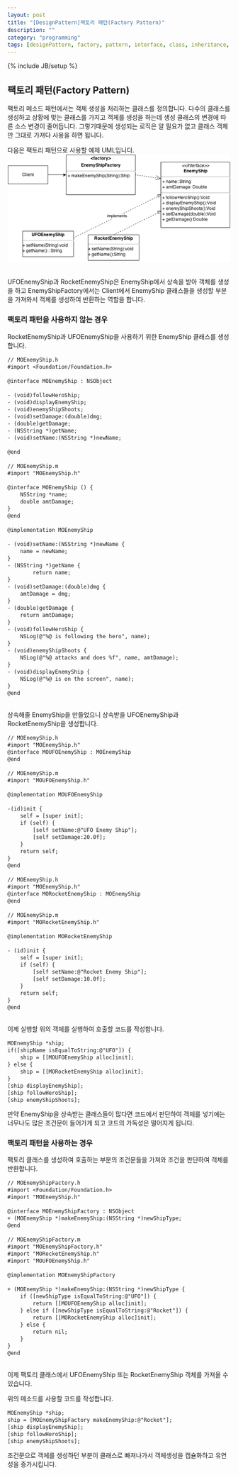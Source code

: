 ```yaml
---
layout: post
title: "[DesignPattern]팩토리 패턴(Factory Pattern)"
description: ""
category: "programming"
tags: [designPattern, factory, pattern, interface, class, inheritance, constructor, abstract]
---
```

{% include JB/setup %}

## 팩토리 패턴(Factory Pattern)

팩토리 메소드 패턴에서는 객체 생성을 처리하는 클래스를 정의합니다. 다수의 클래스를 생성하고 상황에 맞는 클래스를 가지고 객체를 생성을 하는데 생성 클래스의 변경에 따른 소스 변경이 줄어듭니다. 그렇기때문에 생성되는 로직은 알 필요가 없고 클래스 객체만 그대로 가져다 사용을 하면 됩니다.

다음은 팩토리 패턴으로 사용할 예제 UML입니다.
<br/><img src="/../../../../image/2014/04/FactoryPattern-UML.png" alt="FactoryPattern-UML" style="width: 600px;"/><br/><br/>

UFOEnemyShip과 RocketEnemyShip은 EnemyShip에서 상속을 받아 객체를 생성을 하고 EnemyShipFactory에서는 Client에서 EnemyShip 클래스들을 생성할 부분을 가져와서 객체를 생성하여 반환하는 역할을 합니다.

### 팩토리 패턴을 사용하지 않는 경우

RocketEnemyShip과 UFOEnemyShip을 사용하기 위한 EnemyShip 클래스를 생성합니다.

	// MOEnemyShip.h
	#import <Foundation/Foundation.h>

	@interface MOEnemyShip : NSObject
 
	- (void)followHeroShip;
	- (void)displayEnemyShip;
	- (void)enemyShipShoots;
	- (void)setDamage:(double)dmg;
	- (double)getDamage;
	- (NSString *)getName;
	- (void)setName:(NSString *)newName;
 
	@end

	// MOEnemyShip.m
	#import "MOEnemyShip.h"

	@interface MOEnemyShip () {
		NSString *name;
		double amtDamage;
	}
	@end

	@implementation MOEnemyShip

	- (void)setName:(NSString *)newName {
		name = newName;
	}
	- (NSString *)getName {
			return name;
	}
	- (void)setDamage:(double)dmg {
		amtDamage = dmg;
	}
	- (double)getDamage {
		return amtDamage;
	}
	- (void)followHeroShip {
		NSLog(@"%@ is following the hero", name);
	}
	- (void)enemyShipShoots {
		NSLog(@"%@ attacks and does %f", name, amtDamage);
	}
	- (void)displayEnemyShip {
		NSLog(@"%@ is on the screen", name);
	}
	@end

<br/>상속해줄 EnemyShip을 만들었으니 상속받을 UFOEnemyShip과 RocketEnemyShip을 생성합니다.

	// MOEnemyShip.h
	#import "MOEnemyShip.h"
	@interface MOUFOEnemyShip : MOEnemyShip
	@end

	// MOEnemyShip.m
	#import "MOUFOEnemyShip.h"

	@implementation MOUFOEnemyShip

	-(id)init {
		self = [super init];
		if (self) {
			[self setName:@"UFO Enemy Ship"];
			[self setDamage:20.0f];
		}
		return self;
	}
	@end

	// MOEnemyShip.h
	#import "MOEnemyShip.h"
	@interface MORocketEnemyShip : MOEnemyShip
	@end

	// MOEnemyShip.m
	#import "MORocketEnemyShip.h"

	@implementation MORocketEnemyShip

	- (id)init {
		self = [super init];
		if (self) {
			[self setName:@"Rocket Enemy Ship"];
			[self setDamage:10.0f];
		}
		return self;
	}
	@end

<br/>이제 실행할 위의 객체를 실행하여 호출할 코드를 작성합니다.

	MOEnemyShip *ship;
	if([shipName isEqualToString:@"UFO"]) {
		ship = [[MOUFOEnemyShip alloc]init];
	} else {
		ship = [[MORocketEnemyShip alloc]init];
	}
	[ship displayEnemyShip];
	[ship followHeroShip];
	[ship enemyShipShoots];

만약 EnemyShip을 상속받는 클래스들이 많다면 코드에서 판단하여 객체를 넣기에는 너무나도 많은 조건문이 들어가게 되고 코드의 가독성은 떨어지게 됩니다.

### 팩토리 패턴을 사용하는 경우

팩토리 클래스를 생성하여 호출하는 부분의 조건문들을 가져와 조건을 판단하여 객체를 반환합니다.
	
	// MOEnemyShipFactory.h
	#import <Foundation/Foundation.h>
	#import "MOEnemyShip.h"
 
	@interface MOEnemyShipFactory : NSObject
	+ (MOEnemyShip *)makeEnemyShip:(NSString *)newShipType;
	@end

	// MOEnemyShipFactory.m
	#import "MOEnemyShipFactory.h"
	#import "MORocketEnemyShip.h"
	#import "MOUFOEnemyShip.h"

	@implementation MOEnemyShipFactory

	+ (MOEnemyShip *)makeEnemyShip:(NSString *)newShipType {
		if ([newShipType isEqualToString:@"UFO"]) {
			return [[MOUFOEnemyShip alloc]init];
		} else if ([newShipType isEqualToString:@"Rocket"]) {
			return [[MORocketEnemyShip alloc]init];
		} else {
			return nil;
		}
	}
	@end

<br/>이제 팩토리 클래스에서 UFOEnemyShip 또는 RocketEnemyShip 객체를 가져올 수 있습니다.

위의 메소드를 사용할 코드를 작성합니다.

	MOEnemyShip *ship;
	ship = [MOEnemyShipFactory makeEnemyShip:@"Rocket"];
	[ship displayEnemyShip];
	[ship followHeroShip];
	[ship enemyShipShoots];

조건문으로 객체를 생성하던 부분이 클래스로 빠져나가서 객체생성을 캡슐화하고 유연성을 증가시킵니다.


